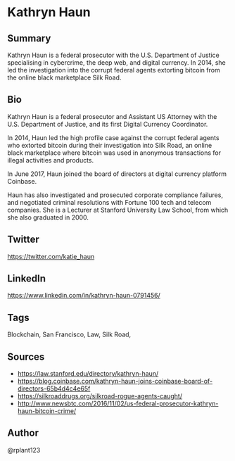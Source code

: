# Kathryn Haun

## Summary
Kathryn Haun is a federal prosecutor with the U.S. Department of Justice specialising in cybercrime, the deep web, and digital currency. In 2014, she led the investigation into the corrupt federal agents extorting bitcoin from the online black marketplace Silk Road.

## Bio
Kathryn Haun is a federal prosecutor and Assistant US Attorney with the U.S. Department of Justice, and its first Digital Currency Coordinator.

In 2014, Haun led the high profile case against the corrupt federal agents who extorted bitcoin during their investigation into Silk Road, an online black marketplace where bitcoin was used in anonymous transactions for illegal activities and products. 

In June 2017, Haun joined the board of directors at digital currency platform Coinbase. 

Haun has also investigated and prosecuted corporate compliance failures, and negotiated criminal resolutions with Fortune 100 tech and telecom companies. She is a Lecturer at Stanford University Law School, from which she also graduated in 2000. 

## Twitter
https://twitter.com/katie_haun

## LinkedIn
https://www.linkedin.com/in/kathryn-haun-0791456/

## Tags
Blockchain, San Francisco, Law, Silk Road,

## Sources
* https://law.stanford.edu/directory/kathryn-haun/
* https://blog.coinbase.com/kathryn-haun-joins-coinbase-board-of-directors-65b4d4c4e65f
* https://silkroaddrugs.org/silkroad-rogue-agents-caught/
* http://www.newsbtc.com/2016/11/02/us-federal-prosecutor-kathryn-haun-bitcoin-crime/

## Author
@rplant123
